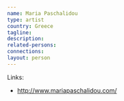 ```yaml
---
name: Maria Paschalidou
type: artist
country: Greece
tagline:
description:
related-persons:
connections:
layout: person
---
```

Links:
* <http://www.mariapaschalidou.com/>
